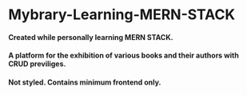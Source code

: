# Mybrary-Learning-MERN-STACK
#### Created while personally learning MERN STACK.
#### A platform for the exhibition of various books and their authors with CRUD previliges.
#### Not styled. Contains minimum frontend only.
